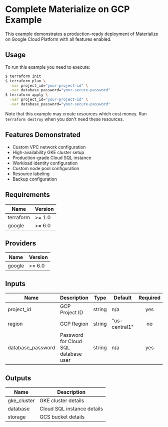 # Complete Materialize on GCP Example

This example demonstrates a production-ready deployment of Materialize on Google Cloud Platform with all features enabled.

## Usage

To run this example you need to execute:

```bash
$ terraform init
$ terraform plan \
  -var project_id="your-project-id" \
  -var database_password="your-secure-password"
$ terraform apply \
  -var project_id="your-project-id" \
  -var database_password="your-secure-password"
```

Note that this example may create resources which cost money. Run `terraform destroy` when you don't need these resources.

## Features Demonstrated

- Custom VPC network configuration
- High-availability GKE cluster setup
- Production-grade Cloud SQL instance
- Workload identity configuration
- Custom node pool configuration
- Resource labeling
- Backup configuration

## Requirements

| Name | Version |
|------|---------|
| terraform | >= 1.0 |
| google | >= 6.0 |

## Providers

| Name | Version |
|------|---------|
| google | >= 6.0 |

## Inputs

| Name | Description | Type | Default | Required |
|------|-------------|------|---------|:--------:|
| project_id | GCP Project ID | string | n/a | yes |
| region | GCP Region | string | "us-central1" | no |
| database_password | Password for Cloud SQL database user | string | n/a | yes |

## Outputs

| Name | Description |
|------|-------------|
| gke_cluster | GKE cluster details |
| database | Cloud SQL instance details |
| storage | GCS bucket details |
